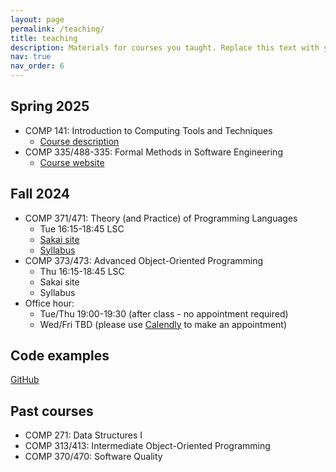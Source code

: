 ```yaml
---
layout: page
permalink: /teaching/
title: teaching
description: Materials for courses you taught. Replace this text with your description.
nav: true
nav_order: 6
---
```


## Spring 2025

- COMP 141: Introduction to Computing Tools and Techniques
  - [Course description](https://catalog.luc.edu/course-descriptions/comp)
- COMP 335/488-335: Formal Methods in Software Engineering
  - [Course website](https://lucformalmethodscourse.github.io)

## Fall 2024

- COMP 371/471: Theory (and Practice) of Programming Languages
  - Tue 16:15-18:45 LSC
  - [Sakai site](https://sakai.luc.edu/portal/site/COMP_371_001_3543_1236)
  - [Syllabus](https://lucproglangcourse.github.io/syllabus.html#section-001-fall-2023)
- COMP 373/473: Advanced Object-Oriented Programming
  - Thu 16:15-18:45 LSC
  - Sakai site
  - Syllabus
- Office hour:
  - Tue/Thu 19:00-19:30 (after class - no appointment required)
  - Wed/Fri TBD (please use [Calendly](https://calendly.com/laufer) to make an appointment)
  
## Code examples

[GitHub](https://github.com/loyolachicagocode)

## Past courses

- COMP 271: Data Structures I
- COMP 313/413: Intermediate Object-Oriented Programming
- COMP 370/470: Software Quality

